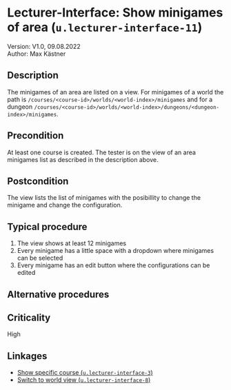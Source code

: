 # Lecturer-Interface: Show minigames of area (`u.lecturer-interface-11`)


Version: V1.0, 09.08.2022 \
Author: Max Kästner

## Description

The minigames of an area are listed on a view. For minigames of a world the path is `/courses/<course-id>/worlds/<world-index>/minigames` and for a dungeon `/courses/<course-id>/worlds/<world-index>/dungeons/<dungeon-index>/minigames`.

## Precondition

At least one course is created. The tester is on the view of an area minigames list as described in the description above.

## Postcondition

The view lists the list of minigames with the posibillity to change the minigame and change the configuration.

## Typical procedure

1. The view shows at least 12 minigames
2. Every minigame has a little space with a dropdown where minigames can be selected
3. Every minigame has an edit button where the configurations can be edited

## Alternative procedures


## Criticality

High

## Linkages

- [Show specific course (`u.lecturer-interface-3`)](u-lecturer-interface-03-show-specific-course.md)
- [Switch to world view (`u.lecturer-interface-8`)](u-lecturer-interface-08-switch-to-world-view.md)